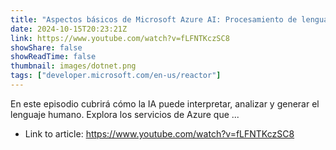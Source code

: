 ```yaml
---
title: "Aspectos básicos de Microsoft Azure AI: Procesamiento de lenguaje natural"
date: 2024-10-15T20:23:21Z
link: https://www.youtube.com/watch?v=fLFNTKczSC8
showShare: false
showReadTime: false
thumbnail: images/dotnet.png
tags: ["developer.microsoft.com/en-us/reactor"]
---
```

En este episodio cubrirá cómo la IA puede interpretar, analizar y generar el lenguaje humano. Explora los servicios de Azure que ...

- Link to article: https://www.youtube.com/watch?v=fLFNTKczSC8